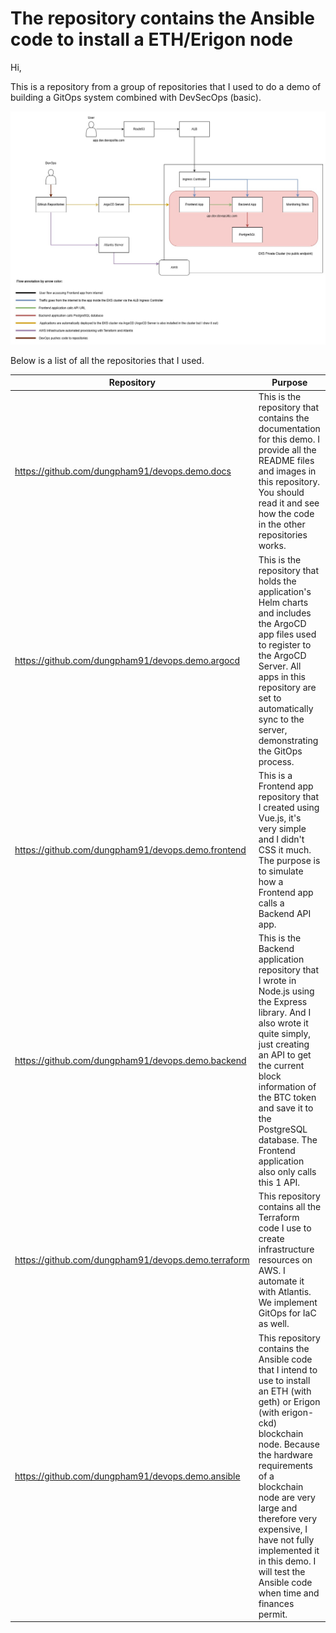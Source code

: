 # The repository contains the Ansible code to install a ETH/Erigon node

Hi,

This is a repository from a group of repositories that I used to do a demo of building a GitOps system combined with DevSecOps (basic).

![devops-demo.jpg](./images/devops-demo.jpg)

Below is a list of all the repositories that I used.

| Repository | Purpose |
| ------ | ------ |
| https://github.com/dungpham91/devops.demo.docs | This is the repository that contains the documentation for this demo. I provide all the README files and images in this repository. You should read it and see how the code in the other repositories works. |
| https://github.com/dungpham91/devops.demo.argocd | This is the repository that holds the application's Helm charts and includes the ArgoCD app files used to register to the ArgoCD Server. All apps in this repository are set to automatically sync to the server, demonstrating the GitOps process. |
| https://github.com/dungpham91/devops.demo.frontend | This is a Frontend app repository that I created using Vue.js, it's very simple and I didn't CSS it much. The purpose is to simulate how a Frontend app calls a Backend API app. |
| https://github.com/dungpham91/devops.demo.backend | This is the Backend application repository that I wrote in Node.js using the Express library. And I also wrote it quite simply, just creating an API to get the current block information of the BTC token and save it to the PostgreSQL database. The Frontend application also only calls this 1 API. |
| https://github.com/dungpham91/devops.demo.terraform | This repository contains all the Terraform code I use to create infrastructure resources on AWS. I automate it with Atlantis. We implement GitOps for IaC as well. |
| https://github.com/dungpham91/devops.demo.ansible | This repository contains the Ansible code that I intend to use to install an ETH (with geth) or Erigon (with erigon-ckd) blockchain node. Because the hardware requirements of a blockchain node are very large and therefore very expensive, I have not fully implemented it in this demo. I will test the Ansible code when time and finances permit. |
